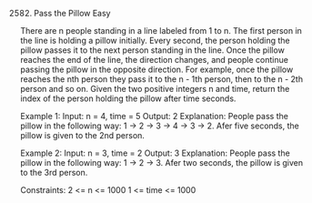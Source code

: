 2582. Pass the Pillow
Easy

There are n people standing in a line labeled from 1 to n. The first person in the line is holding a pillow initially. Every second, the person holding the pillow passes it to the next person standing in the line. Once the pillow reaches the end of the line, the direction changes, and people continue passing the pillow in the opposite direction.
For example, once the pillow reaches the nth person they pass it to the n - 1th person, then to the n - 2th person and so on.
Given the two positive integers n and time, return the index of the person holding the pillow after time seconds.

Example 1:
Input: n = 4, time = 5
Output: 2
Explanation: People pass the pillow in the following way: 1 -> 2 -> 3 -> 4 -> 3 -> 2.
Afer five seconds, the pillow is given to the 2nd person.

Example 2:
Input: n = 3, time = 2
Output: 3
Explanation: People pass the pillow in the following way: 1 -> 2 -> 3.
Afer two seconds, the pillow is given to the 3rd person.
 
Constraints:
2 <= n <= 1000
1 <= time <= 1000
